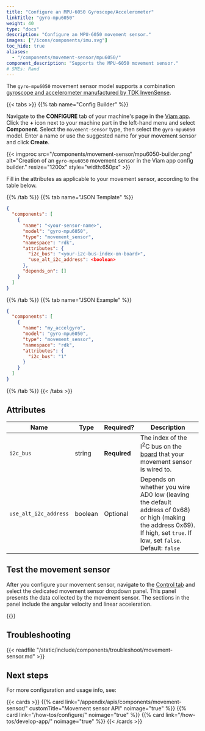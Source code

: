 ```yaml
---
title: "Configure an MPU-6050 Gyroscope/Accelerometer"
linkTitle: "gyro-mpu6050"
weight: 40
type: "docs"
description: "Configure an MPU-6050 movement sensor."
images: ["/icons/components/imu.svg"]
toc_hide: true
aliases:
  - "/components/movement-sensor/mpu6050/"
component_description: "Supports the MPU-6050 movement sensor."
# SMEs: Rand
---
```


The `gyro-mpu6050` movement sensor model supports a combination [gyroscope and accelerometer manufactured by TDK InvenSense](https://invensense.tdk.com/products/motion-tracking/6-axis/mpu-6050/).

{{< tabs >}}
{{% tab name="Config Builder" %}}

Navigate to the **CONFIGURE** tab of your machine's page in the [Viam app](https://app.viam.com).
Click the **+** icon next to your machine part in the left-hand menu and select **Component**.
Select the `movement-sensor` type, then select the `gyro-mpu6050` model.
Enter a name or use the suggested name for your movement sensor and click **Create**.

{{< imgproc src="/components/movement-sensor/mpu6050-builder.png" alt="Creation of an `gyro-mpu6050` movement sensor in the Viam app config builder." resize="1200x" style="width:650px" >}}

Fill in the attributes as applicable to your movement sensor, according to the table below.

{{% /tab %}}
{{% tab name="JSON Template" %}}

```json {class="line-numbers linkable-line-numbers"}
{
  "components": [
    {
      "name": "<your-sensor-name>",
      "model": "gyro-mpu6050",
      "type": "movement_sensor",
      "namespace": "rdk",
      "attributes": {
        "i2c_bus": "<your-i2c-bus-index-on-board>",
        "use_alt_i2c_address": <boolean>
      },
      "depends_on": []
    }
  ]
}
```

{{% /tab %}}
{{% tab name="JSON Example" %}}

```json {class="line-numbers linkable-line-numbers"}
{
  "components": [
    {
      "name": "my_accelgyro",
      "model": "gyro-mpu6050",
      "type": "movement_sensor",
      "namespace": "rdk",
      "attributes": {
        "i2c_bus": "1"
      }
    }
  ]
}
```

{{% /tab %}}
{{< /tabs >}}

## Attributes

<!-- prettier-ignore -->
| Name                  | Type    | Required? | Description |
| --------------------- | ------- | --------- | ----------- |
| `i2c_bus`             | string  | **Required** | The index of the I<sup>2</sup>C bus on the [board](/components/board/) that your movement sensor is wired to. |
| `use_alt_i2c_address` | boolean | Optional     | Depends on whether you wire AD0 low (leaving the default address of 0x68) or high (making the address 0x69). If high, set `true`. If low, set `false`. <br> Default: `false` |

## Test the movement sensor

After you configure your movement sensor, navigate to the [Control tab](/fleet/control/) and select the dedicated movement sensor dropdown panel.
This panel presents the data collected by the movement sensor.
The sections in the panel include the angular velocity and linear acceleration.

{{<imgproc src="/components/movement-sensor/movement-sensor-control-tab-mpu6050.png" resize="800x" declaredimensions=true alt="The movement sensor component in the control tab">}}

## Troubleshooting

{{< readfile "/static/include/components/troubleshoot/movement-sensor.md" >}}

## Next steps

For more configuration and usage info, see:

{{< cards >}}
{{% card link="/appendix/apis/components/movement-sensor/" customTitle="Movement sensor API" noimage="true" %}}
{{% card link="/how-tos/configure/" noimage="true" %}}
{{% card link="/how-tos/develop-app/" noimage="true" %}}
{{< /cards >}}
